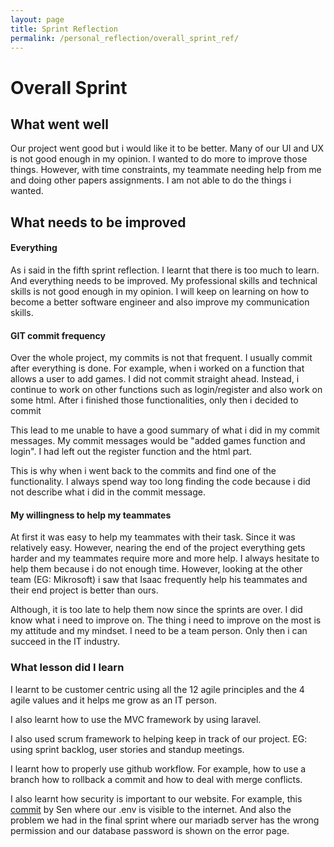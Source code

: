 ```yaml
---
layout: page
title: Sprint Reflection
permalink: /personal_reflection/overall_sprint_ref/
---
```


# Overall Sprint

## What went well

Our project went good but i would like it to be better. Many of our UI and UX is not good enough in my opinion. I wanted to do more to improve those things. However, with time constraints, my teammate needing help from me and doing other papers assignments. I am not able to do the things i wanted.

## What needs to be improved

#### Everything

As i said in the fifth sprint reflection. I learnt that there is too much to learn. And everything needs to be improved. My professional skills and technical skills is not good enough in my opinion. I will keep on learning on how to become a better software engineer and also improve my communication skills.

#### GIT commit frequency

Over the whole project, my commits is not that frequent. I usually commit after everything is done. For example, when i worked on a function that allows a user to add games. I did not commit straight ahead. Instead, i continue to work on other functions such as login/register and also work on some html. After i finished those functionalities, only then i decided to commit

This lead to me unable to have a good summary of what i did in my commit messages. My commit messages would be "added games function and login". I had left out the register function and the html part. 

This is why when i went back to the commits and find one of the functionality. I always spend way too long finding the code because i did not describe what i did in the commit message.

#### My willingness to help my teammates

At first it was easy to help my teammates with their task. Since it was relatively easy. However, nearing the end of the project everything gets harder and my teammates require more and more help. I always hesitate to help them because i do not enough time. However, looking at the other team (EG: Mikrosoft) i saw that Isaac frequently help his teammates and their end project is better than ours. 

Although, it is too late to help them now since the sprints are over. I did know what i need to improve on. The thing i need to improve on the most is my attitude and my mindset. I need to be a team person. Only then i can succeed in the IT industry.

### What lesson did I learn

I learnt to be customer centric using all the 12 agile principles and the 4 agile values and it helps me grow as an IT person. 

I also learnt how to use the MVC framework by using laravel.

I also used scrum framework to helping keep in track of our project. EG: using sprint backlog, user stories and standup meetings.

I learnt how to properly use github workflow. For example, how to use a branch how to rollback a commit and how to deal with merge conflicts.

I also learnt how security is important to our website. For example, this [commit](https://github.com/SoftEnOP/op-stats-sw602/commit/afe358a93e5b346116b170524cb7376a2b781f65) by Sen where our .env is visible to the internet. And also the problem we had in the final sprint where our mariadb server has the wrong permission and our database password is shown on the error page.




